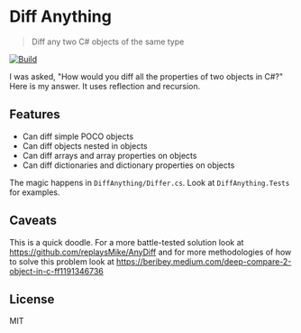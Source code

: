 Diff Anything
=============

> Diff any two C# objects of the same type

[![Build](https://github.com/robrich/diff-anything/actions/workflows/build.yaml/badge.svg)](https://github.com/robrich/diff-anything/actions/workflows/build.yaml)

I was asked, "How would you diff all the properties of two objects in C#?"  Here is my answer.  It uses reflection and recursion.


Features
--------

- Can diff simple POCO objects
- Can diff objects nested in objects
- Can diff arrays and array properties on objects
- Can diff dictionaries and dictionary properties on objects

The magic happens in `DiffAnything/Differ.cs`. Look at `DiffAnything.Tests` for examples.


Caveats
-------

This is a quick doodle.  For a more battle-tested solution look at https://github.com/replaysMike/AnyDiff and for more methodologies of how to solve this problem look at https://beribey.medium.com/deep-compare-2-object-in-c-ff1191346736


License
-------

MIT
